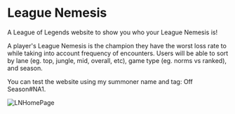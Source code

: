 ﻿# League Nemesis

A League of Legends website to show you who your League Nemesis is!

A player's League Nemesis is the champion they have the worst loss rate to while taking into account frequency of encounters. Users will be able to sort by lane (eg. top, jungle, mid, overall, etc), game type (eg. norms vs ranked), and season.

You can test the website using my summoner name and tag: Off Season#NA1.

![LNHomePage](https://github.com/user-attachments/assets/a8f5a332-b8af-4359-b983-d8cf39904bc2)
